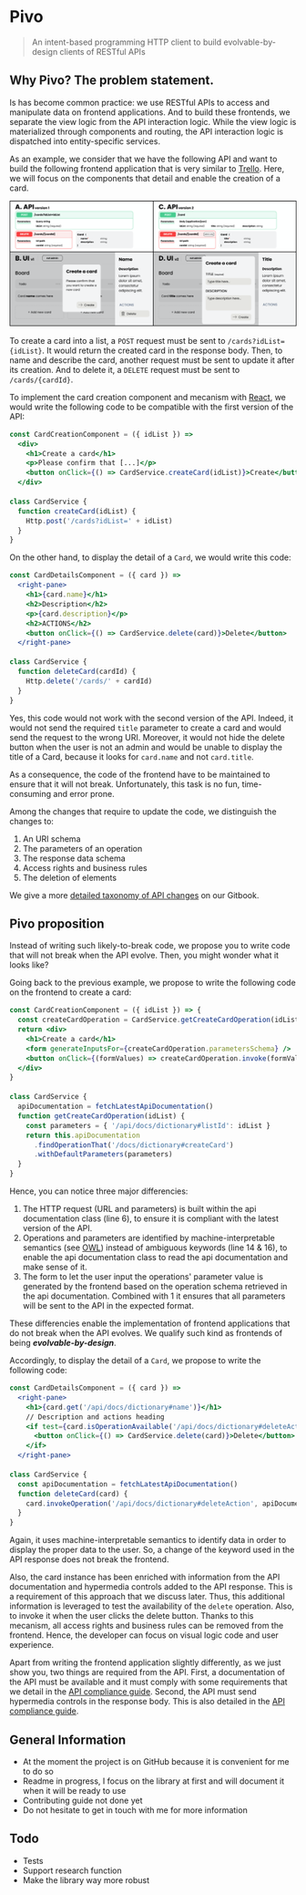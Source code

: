 # Pivo

> An intent-based programming HTTP client to build evolvable-by-design clients of RESTful APIs

## Why Pivo? The problem statement.

Is has become common practice: we use RESTful APIs to access and manipulate data on frontend applications. And to build these frontends, we separate the view logic from the API interaction logic. While the view logic is materialized through components and routing, the API interaction logic is dispatched into entity-specific services.

As an example, we consider that we have the following API and want to build the following frontend application that is very similar to [Trello](https://trello.com). Here, we will focus on the components that detail and enable the creation of a card.

![example-overview](./doc/example-overview.png)

To create a card into a list, a `POST` request must be sent to `/cards?idList={idList}`. It would return the created card in the response body. Then, to name and describe the card, another request must be sent to update it after its creation. And to delete it, a `DELETE` request must be sent to `/cards/{cardId}`.

To implement the card creation component and mecanism with [React](https://reactjs.org/), we would write the following code to be compatible with the first version of the API:

```jsx
const CardCreationComponent = ({ idList }) =>
  <div>
    <h1>Create a card</h1>
    <p>Please confirm that [...]</p>
    <button onClick={() => CardService.createCard(idList)}>Create</button>
  </div>

class CardService {
  function createCard(idList) {
    Http.post('/cards?idList=' + idList)
  }
}
```

On the other hand, to display the detail of a `Card`, we would write this code:

```jsx
const CardDetailsComponent = ({ card }) =>
  <right-pane>
    <h1>{card.name}</h1>
    <h2>Description</h2>
    <p>{card.description}</p>
    <h2>ACTIONS</h2>
    <button onClick={() => CardService.delete(card)}>Delete</button>
  </right-pane>

class CardService {
  function deleteCard(cardId) {
    Http.delete('/cards/' + cardId)
  }
}
```

Yes, this code would not work with the second version of the API. Indeed, it would not send the required `title` parameter to create a card and would send the request to the wrong URI. Moreover, it would not hide the delete button when the user is not an admin and would be unable to display the title of a Card, because it looks for `card.name` and not `card.title`.

As a consequence, the code of the frontend have to be maintained to ensure that it will not break. Unfortunately, this task is no fun, time-consuming and error prone.

Among the changes that require to update the code, we distinguish the changes to:

1. An URI schema
2. The parameters of an operation
3. The response data schema
4. Access rights and business rules
5. The deletion of elements

We give a more [detailed taxonomy of API changes](https://cheronantoine.gitbook.io/ph-d/api-client-evolution/evolution-space) on our Gitbook.

## Pivo proposition

Instead of writing such likely-to-break code, we propose you to write code that will not break when the API evolve. Then, you might wonder what it looks like?

Going back to the previous example, we propose to write the following code on the frontend to create a card:

```jsx
const CardCreationComponent = ({ idList }) => {
  const createCardOperation = CardService.getCreateCardOperation(idList)
  return <div>
    <h1>Create a card</h1>
    <form generateInputsFor={createCardOperation.parametersSchema} />
    <button onClick={(formValues) => createCardOperation.invoke(formValues)}>Create</button>
  </div>
}

class CardService {
  apiDocumentation = fetchLatestApiDocumentation()
  function getCreateCardOperation(idList) {
    const parameters = { '/api/docs/dictionary#listId': idList }
    return this.apiDocumentation
      .findOperationThat('/docs/dictionary#createCard')
      .withDefaultParameters(parameters)
  }
}
```

Hence, you can notice three major differencies:

1. The HTTP request (URL and parameters) is built within the api documentation class (line 6), to ensure it is compliant with the latest version of the API.
2. Operations and parameters are identified by machine-interpretable semantics (see [OWL](https://www.w3.org/TR/owl-features/)) instead of ambiguous keywords (line 14 & 16), to enable the api documentation class to read the api documentation and make sense of it.
3. The form to let the user input the operations' parameter value is generated by the frontend based on the operation schema retrieved in the api documentation. Combined with 1 it ensures that all parameters will be sent to the API in the expected format.

These differencies enable the implementation of frontend applications that do not break when the API evolves. We qualify such kind as frontends of being **_evolvable-by-design_**.

Accordingly, to display the detail of a `Card`, we propose to write the following code:

```jsx
const CardDetailsComponent = ({ card }) =>
  <right-pane>
    <h1>{card.get('/api/docs/dictionary#name')}</h1>
    // Description and actions heading
    <if test={card.isOperationAvailable('/api/docs/dictionary#deleteAction')}>
      <button onClick={() => CardService.delete(card)}>Delete</button>
    </if>
  </right-pane>

class CardService {
  const apiDocumentation = fetchLatestApiDocumentation()
  function deleteCard(card) {
    card.invokeOperation('/api/docs/dictionary#deleteAction', apiDocumentation)
  }
}
```

Again, it uses machine-interpretable semantics to identify data in order to display the proper data to the user. So, a change of the keyword used in the API response does not break the frontend.

Also, the card instance has been enriched with information from the API documentation and hypermedia controls added to the API response. This is a requirement of this approach that we discuss later. Thus, this additional information is leveraged to test the availability of the `delete` operation. Also, to invoke it when the user clicks the delete button. Thanks to this mecanism, all access rights and business rules can be removed from the frontend. Hence, the developer can focus on visual logic code and user experience.

Apart from writing the frontend application slightly differently, as we just show you, two things are required from the API. First, a documentation of the API must be available and it must comply with some requirements that we detail in the [API compliance guide](/doc/not-ready-yet.md). Second, the API must send hypermedia controls in the response body. This is also detailed in the [API compliance guide](/doc/not-ready-yet.md).

## General Information

- At the moment the project is on GitHub because it is convenient for me to do so
- Readme in progress, I focus on the library at first and will document it when it will be ready to use
- Contributing guide not done yet
- Do not hesitate to get in touch with me for more information

## Todo

- Tests
- Support research function
- Make the library way more robust
